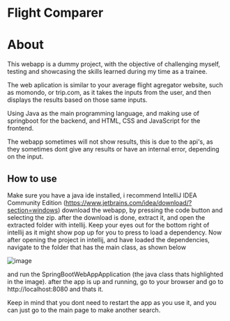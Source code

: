 # Flight Comparer

# About
This webapp is a dummy project, with the objective of challenging myself, testing and showcasing the skills learned during my time as a trainee.

The web aplication is similar to your average flight agregator website, such as momondo, or trip.com, as it takes the inputs from the user, and then displays the results based on those same inputs.

Using Java as the main programming language, and making use of springboot for the backend, and HTML, CSS and JavaScript for the frontend.

The webapp sometimes will not show results, this is due to the api's, as they sometimes dont give any results or have an internal error, depending on the input.

## How to use

Make sure you have a java ide installed, i recommend IntelliJ IDEA Community Edition (https://www.jetbrains.com/idea/download/?section=windows)
download the webapp, by pressing the code button and selecting the zip. after the download is done, extract it, and open the extracted folder with intellij.
Keep your eyes out for the bottom right of intellij as it might show pop up for you to press to load a dependency.
Now after opening the project in intellij, and have loaded the dependencies, navigate to the folder that has the main class, as shown below

![image](https://github.com/GoncaloLuzRocha/DummyJavaWebapp/assets/101597128/38296a2d-145b-44e0-a4d8-cc1839eb1b3c)

and run the SpringBootWebAppApplication (the java class thats highlighted in the image).
after the app is up and running, go to your browser and go to http://localhost:8080
and thats it.

Keep in mind that you dont need to restart the app as you use it, and you can just go to the main page to make another search.

